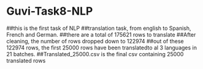 # Guvi-Task8-NLP
##this is the first task of NLP
##translation task, from english to  Spanish, French and German.
##there are a total of 175621 rows to translate
##After cleaning, the number of rows dropped down to 122974
##out of these 122974 rows, the first 25000 rows have been translatedto al 3 languages in 21 batches.
##Translated_25000.csv is the final csv containing 25000 translated rows
